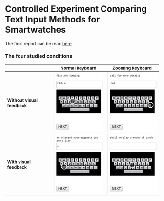 # Controlled Experiment Comparing Text Input Methods for Smartwatches
The final report can be read [here](https://github.com/antoineviscardi/ZoomKeyboardStudy/edit/master/HCI_hw2.pdf)


### The four studied conditions

|  | Normal keyboard                   | Zooming keyboard                |
| ----------------------- | --------------------------------- | ------------------------------- |
| **Without visual feedback** | ![](examples/kb-normal-false.gif) | ![](examples/kb-zoom-false.gif) |
| **With visual feedback**    | ![](examples/kb-normal-true.gif)  | ![](examples/kb-zoom-true.gif)  |

